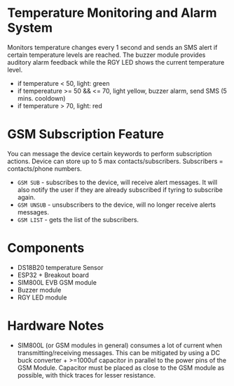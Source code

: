 # Temperature Monitoring and Alarm System
Monitors temperature changes every 1 second and sends an SMS alert if certain temperature levels are reached. The buzzer module provides auditory alarm feedback while the RGY LED shows the current temperature level.
- if temperature < 50, light: green
- if tempereature >= 50 && <= 70, light yellow, buzzer alarm, send SMS (5 mins. cooldown)
- if temperature > 70, light: red
# GSM Subscription Feature
You can message the device certain keywords to perform subscription actions. Device can store up to 5 max contacts/subscribers. Subscribers = contacts/phone numbers.
- `GSM SUB` - subscribes to the device, will receive alert messages. It will also notify the user if they are already subscribed if tyring to subscribe again.
- `GSM UNSUB` - unsubscribers to the device, will no longer receive alerts messages.
- `GSM LIST` - gets the list of the subscribers.
# Components
- DS18B20 temperature Sensor
- ESP32 + Breakout board
- SIM800L EVB GSM module
- Buzzer module
- RGY LED module
# Hardware Notes
- SIM800L (or GSM modules in general) consumes a lot of current when transmitting/receiving messages. This can be mitigated by using a DC buck converter + >=1000uf capacitor in parallel to the power pins of the GSM Module. Capacitor must be placed as close to the GSM module as possible, with thick traces for lesser resistance. 

